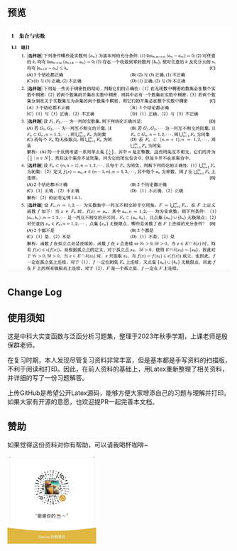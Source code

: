 ## 预览
<img src="figures/preview.jpg" alt="支付宝" style="height: auto;">

## Change Log

## 使用须知
这是中科大实变函数与泛函分析习题集，整理于2023年秋季学期，上课老师是殷保群老师。

在复习时期，本人发现尽管复习资料非常丰富，但是基本都是手写资料的扫描版，不利于阅读和打印。因此，在前人资料的基础上，用Latex重新整理了相关资料，并详细的写了一份习题解答。

上传GitHub是希望公开Latex源码，能够方便大家增添自己的习题与理解并打印。如果大家有开源的意愿，也欢迎提PR一起完善本文档。

## 赞助
如果觉得这份资料对你有帮助，可以请我喝杯咖啡~

<img src="figures/wechatpay.jpg" alt="微信" style="width: 200px; height: auto;">